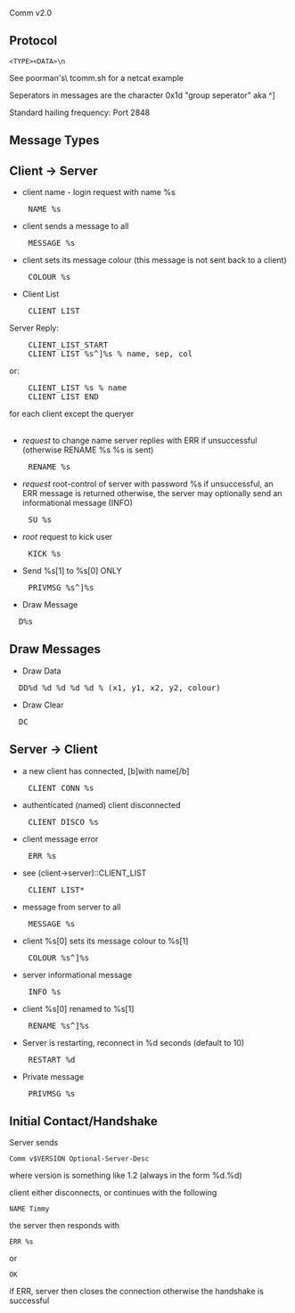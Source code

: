 Comm v2.0

Protocol
--------

	<TYPE><DATA>\n

See poorman\'s\ tcomm.sh for a netcat example

Seperators in messages are the character 0x1d
"group seperator" aka ^]

Standard hailing frequency: Port 2848


Message Types
-------------

Client -> Server
-----------------

* client name - login request with name %s
<pre>
	NAME %s
</pre>

* client sends a message to all
<pre>
	MESSAGE %s
</pre>

* client sets its message colour (this message is not sent back to a client)
<pre>
	COLOUR %s
</pre>

* Client List
<pre>
	CLIENT_LIST
</pre>

Server Reply:
<pre>
	CLIENT_LIST_START
	CLIENT_LIST %s^]%s % name, sep, col
</pre>
or:
<pre>
	CLIENT_LIST %s % name
	CLIENT_LIST_END
</pre>

for each client except the queryer
<br/>
<br/>

* _request_ to change name server replies with ERR if unsuccessful (otherwise RENAME %s %s is sent)
<pre>
	RENAME %s
</pre>

* _request_ root-control of server with password %s
if unsuccessful, an ERR message is returned
otherwise, the server may optionally send an
informational message (INFO)
<pre>
	SU %s
</pre>

* *root* request to kick user
<pre>
	KICK %s
</pre>

* Send %s[1] to %s[0] ONLY
<pre>
	PRIVMSG %s^]%s
</pre>

* Draw Message
<pre>
  D%s
</pre>


## Draw Messages ##

* Draw Data
<pre>
  DD%d_%d_%d_%d_%d % (x1, y1, x2, y2, colour)
</pre>

* Draw Clear
<pre>
  DC
</pre>


Server -> Client
-----------------

* a new client has connected, [b]with name[/b]
<pre>
	CLIENT_CONN %s
</pre>

* authenticated (named) client disconnected
<pre>
	CLIENT_DISCO %s
</pre>
* client message error
<pre>
	ERR %s
</pre>
* see (client->server)::CLIENT\_LIST
<pre>
	CLIENT_LIST*
</pre>
* message from server to all
<pre>
	MESSAGE %s
</pre>
* client %s[0] sets its message colour to %s[1]
<pre>
	COLOUR %s^]%s
</pre>
* server informational message
<pre>
	INFO %s
</pre>
* client %s[0] renamed to %s[1]
<pre>
	RENAME %s^]%s
</pre>
* Server is restarting, reconnect in %d seconds (default to 10)
<pre>
	RESTART %d
</pre>
* Private message
<pre>
	PRIVMSG %s
</pre>


Initial Contact/Handshake
-------------------------

Server sends

	Comm v$VERSION Optional-Server-Desc
where version is something like 1.2 (always in the form %d.%d)

client either disconnects, or continues with the following

	NAME Timmy
the server then responds with

	ERR %s
or

	OK

if ERR, server then closes the connection
otherwise the handshake is successful
